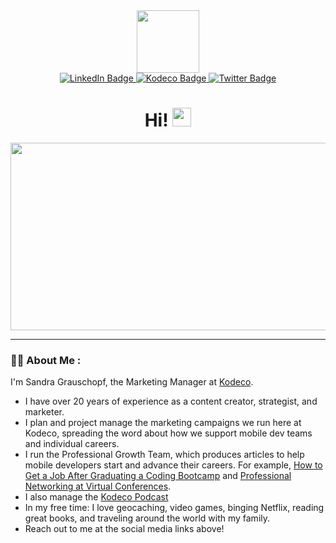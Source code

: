 <div id="header" align="center">
  <img src="https://media.giphy.com/media/jTHti8z6rjrUZmBgOp/giphy.gif" width="100"/>
  <div id="badges">
  <a href="https://www.linkedin.com/in/sandragrauschopf/">
    <img src="https://img.shields.io/badge/LinkedIn-blue?style=for-the-badge&logo=linkedin&logoColor=white" alt="LinkedIn Badge"/>
  </a>
  <a href="https://www.kodeco.com/home">
    <img src="https://img.shields.io/badge/Kodeco-orange"?style=for-the-badge alt="Kodeco Badge"/>
  </a>
  <a href="https://twitter.com/sgrauschopf">
    <img src="https://img.shields.io/badge/Twitter-blue?style=for-the-badge&logo=twitter&logoColor=white" alt="Twitter Badge"/>
  </a>
</div>
<img src="https://komarev.com/ghpvc/?username=sandragrauschopf&style=flat-square&color=blue" alt=""/>
<h1>
  Hi!
  <img src="https://media.giphy.com/media/hvRJCLFzcasrR4ia7z/giphy.gif" width="30px"/>
</h1>
</div>
<div align="center">
  <img src="https://media.giphy.com/media/BferOKonYOspm28AiB/giphy.gif" width="600" height="300"/>
</div>

---

### :woman_technologist: About Me :

I'm Sandra Grauschopf, the Marketing Manager at [Kodeco](https://www.kodeco.com/home).
- I have over 20 years of experience as a content creator, strategist, and marketer.
- I plan and project manage the marketing campaigns we run here at Kodeco, spreading the word about how we support mobile dev teams and individual careers.
- I run the Professional Growth Team, which produces articles to help mobile developers start and advance their careers. For example, [How to Get a Job After Graduating a Coding Bootcamp](https://www.kodeco.com/34981710-how-to-get-a-job-after-graduating-a-coding-bootcamp) and [Professional Networking at Virtual Conferences](https://www.kodeco.com/30863967-professional-networking-at-virtual-conferences-how-to-connect-online).
- I also manage the [Kodeco Podcast](https://www.kodeco.com/podcast)
- In my free time: I love geocaching, video games, binging Netflix, reading great books, and traveling around the world with my family.
- Reach out to me at the social media links above!
